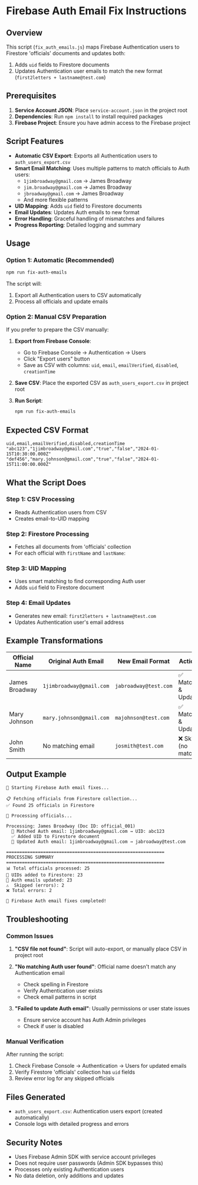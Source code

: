 # Firebase Auth Email Fix Instructions

## Overview
This script (`fix_auth_emails.js`) maps Firebase Authentication users to Firestore 'officials' documents and updates both:
1. Adds `uid` fields to Firestore documents 
2. Updates Authentication user emails to match the new format (`first2letters + lastname@test.com`)

## Prerequisites

1. **Service Account JSON**: Place `service-account.json` in the project root
2. **Dependencies**: Run `npm install` to install required packages
3. **Firebase Project**: Ensure you have admin access to the Firebase project

## Script Features

- **Automatic CSV Export**: Exports all Authentication users to `auth_users_export.csv`
- **Smart Email Matching**: Uses multiple patterns to match officials to Auth users:
  - `1jimbroadway@gmail.com` → James Broadway
  - `jim.broadway@gmail.com` → James Broadway  
  - `jbroadway@gmail.com` → James Broadway
  - And more flexible patterns
- **UID Mapping**: Adds `uid` field to Firestore documents
- **Email Updates**: Updates Auth emails to new format
- **Error Handling**: Graceful handling of mismatches and failures
- **Progress Reporting**: Detailed logging and summary

## Usage

### Option 1: Automatic (Recommended)
```bash
npm run fix-auth-emails
```

The script will:
1. Export all Authentication users to CSV automatically
2. Process all officials and update emails

### Option 2: Manual CSV Preparation

If you prefer to prepare the CSV manually:

1. **Export from Firebase Console**:
   - Go to Firebase Console → Authentication → Users
   - Click "Export users" button
   - Save as CSV with columns: `uid`, `email`, `emailVerified`, `disabled`, `creationTime`

2. **Save CSV**: Place the exported CSV as `auth_users_export.csv` in project root

3. **Run Script**:
   ```bash
   npm run fix-auth-emails
   ```

## Expected CSV Format

```csv
uid,email,emailVerified,disabled,creationTime
"abc123","1jimbroadway@gmail.com","true","false","2024-01-15T10:30:00.000Z"
"def456","mary.johnson@gmail.com","true","false","2024-01-15T11:00:00.000Z"
```

## What the Script Does

### Step 1: CSV Processing
- Reads Authentication users from CSV
- Creates email-to-UID mapping

### Step 2: Firestore Processing  
- Fetches all documents from 'officials' collection
- For each official with `firstName` and `lastName`:

### Step 3: UID Mapping
- Uses smart matching to find corresponding Auth user
- Adds `uid` field to Firestore document

### Step 4: Email Updates
- Generates new email: `first2letters + lastname@test.com`
- Updates Authentication user's email address

## Example Transformations

| Official Name | Original Auth Email | New Email Format | Action |
|---------------|-------------------|------------------|--------|
| James Broadway | `1jimbroadway@gmail.com` | `jabroadway@test.com` | ✅ Match & Update |
| Mary Johnson | `mary.johnson@gmail.com` | `majohnson@test.com` | ✅ Match & Update |
| John Smith | No matching email | `josmith@test.com` | ❌ Skip (no match) |

## Output Example

```
🚀 Starting Firebase Auth email fixes...

📋 Fetching officials from Firestore collection...
✅ Found 25 officials in Firestore

🔄 Processing officials...

Processing: James Broadway (Doc ID: official_001)
  🔗 Matched Auth email: 1jimbroadway@gmail.com → UID: abc123
  ✅ Added UID to Firestore document
  📧 Updated Auth email: 1jimbroadway@gmail.com → jabroadway@test.com

============================================================
PROCESSING SUMMARY
============================================================
📊 Total officials processed: 25
🔗 UIDs added to Firestore: 23
📧 Auth emails updated: 23
⚠️  Skipped (errors): 2
❌ Total errors: 2

🎉 Firebase Auth email fixes completed!
```

## Troubleshooting

### Common Issues

1. **"CSV file not found"**: Script will auto-export, or manually place CSV in project root

2. **"No matching Auth user found"**: Official name doesn't match any Authentication email
   - Check spelling in Firestore
   - Verify Authentication user exists
   - Check email patterns in script

3. **"Failed to update Auth email"**: Usually permissions or user state issues
   - Ensure service account has Auth Admin privileges
   - Check if user is disabled

### Manual Verification

After running the script:
1. Check Firebase Console → Authentication → Users for updated emails
2. Verify Firestore 'officials' collection has `uid` fields
3. Review error log for any skipped officials

## Files Generated

- `auth_users_export.csv`: Authentication users export (created automatically)
- Console logs with detailed progress and errors

## Security Notes

- Uses Firebase Admin SDK with service account privileges
- Does not require user passwords (Admin SDK bypasses this)
- Processes only existing Authentication users
- No data deletion, only additions and updates